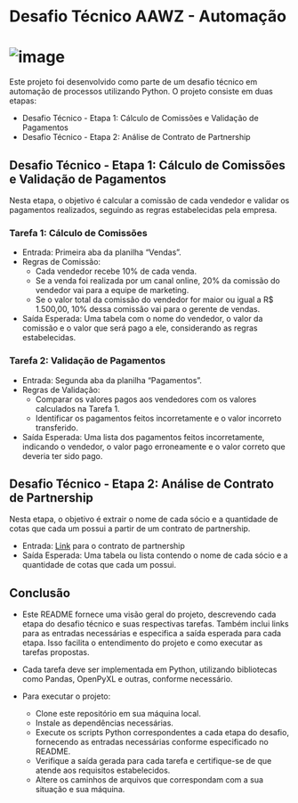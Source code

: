 # Desafio Técnico AAWZ - Automação
# ![image](https://github.com/LCFJunior/Automacao_Python_Excel/assets/129459925/e7ae5bb2-6a65-48fe-95c9-e498e9ffe5ca)


Este projeto foi desenvolvido como parte de um desafio técnico em automação de processos utilizando Python. O projeto consiste em duas etapas:

- Desafio Técnico - Etapa 1: Cálculo de Comissões e Validação de Pagamentos
- Desafio Técnico - Etapa 2: Análise de Contrato de Partnership

## Desafio Técnico - Etapa 1: Cálculo de Comissões e Validação de Pagamentos
Nesta etapa, o objetivo é calcular a comissão de cada vendedor e validar os pagamentos realizados, seguindo as regras estabelecidas pela empresa.

### Tarefa 1: Cálculo de Comissões
- Entrada: Primeira aba da planilha “Vendas”.
- Regras de Comissão:
  - Cada vendedor recebe 10% de cada venda.
  - Se a venda foi realizada por um canal online, 20% da comissão do vendedor vai para a equipe de marketing.
  - Se o valor total da comissão do vendedor for maior ou igual a R$ 1.500,00, 10% dessa comissão vai para o gerente de vendas.
- Saída Esperada: Uma tabela com o nome do vendedor, o valor da comissão e o valor que será pago a ele, considerando as regras estabelecidas.

### Tarefa 2: Validação de Pagamentos
- Entrada: Segunda aba da planilha “Pagamentos”.
- Regras de Validação:
  - Comparar os valores pagos aos vendedores com os valores calculados na Tarefa 1.
  - Identificar os pagamentos feitos incorretamente e o valor incorreto transferido.
- Saída Esperada: Uma lista dos pagamentos feitos incorretamente, indicando o vendedor, o valor pago erroneamente e o valor correto que deveria ter sido pago.
## Desafio Técnico - Etapa 2: Análise de Contrato de Partnership
Nesta etapa, o objetivo é extrair o nome de cada sócio e a quantidade de cotas que cada um possui a partir de um contrato de partnership.

- Entrada: [Link]() para o contrato de partnership
- Saída Esperada: Uma tabela ou lista contendo o nome de cada sócio e a quantidade de cotas que cada um possui.
## Conclusão
- Este README fornece uma visão geral do projeto, descrevendo cada etapa do desafio técnico e suas respectivas tarefas. Também inclui links para as entradas necessárias e especifica a saída esperada para cada etapa. Isso facilita o entendimento do projeto e como executar as tarefas propostas.

- Cada tarefa deve ser implementada em Python, utilizando bibliotecas como Pandas, OpenPyXL e outras, conforme necessário.
- Para executar o projeto:
  - Clone este repositório em sua máquina local.
  - Instale as dependências necessárias.
  - Execute os scripts Python correspondentes a cada etapa do desafio, fornecendo as entradas necessárias conforme especificado no README.
  - Verifique a saída gerada para cada tarefa e certifique-se de que atende aos requisitos estabelecidos.
  - Altere os caminhos de arquivos que correspondam com a sua situação e sua máquina.
